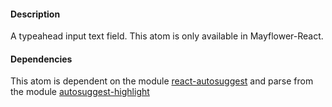 #### Description
A typeahead input text field. This atom is only available in Mayflower-React.

#### Dependencies
This atom is dependent on the module [react-autosuggest](https://github.com/moroshko/react-autosuggest) and parse from the module [autosuggest-highlight](https://github.com/moroshko/autosuggest-highlight)